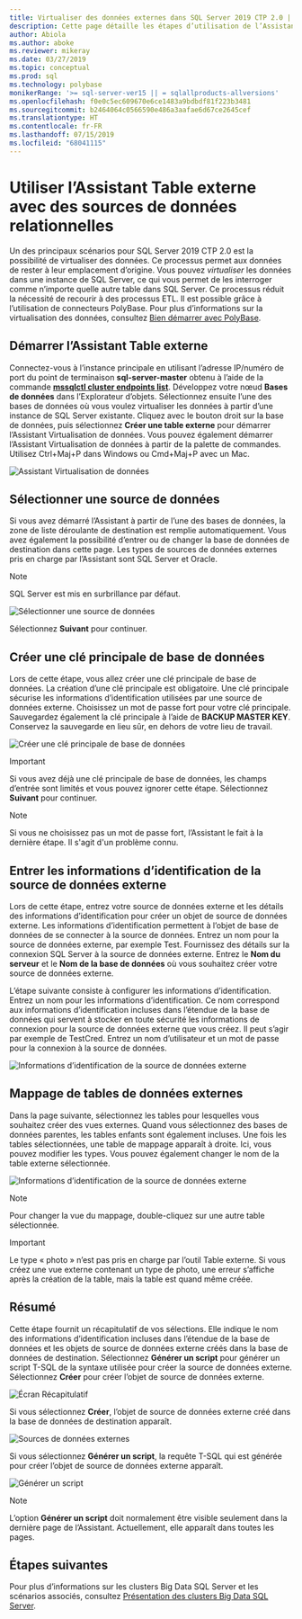 ```yaml
---
title: Virtualiser des données externes dans SQL Server 2019 CTP 2.0 | Microsoft Docs
description: Cette page détaille les étapes d’utilisation de l’Assistant Création d’une table externe pour des sources de données relationnelles.
author: Abiola
ms.author: aboke
ms.reviewer: mikeray
ms.date: 03/27/2019
ms.topic: conceptual
ms.prod: sql
ms.technology: polybase
monikerRange: '>= sql-server-ver15 || = sqlallproducts-allversions'
ms.openlocfilehash: f0e0c5ec609670e6ce1483a9bdbdf81f223b3481
ms.sourcegitcommit: b2464064c0566590e486a3aafae6d67ce2645cef
ms.translationtype: HT
ms.contentlocale: fr-FR
ms.lasthandoff: 07/15/2019
ms.locfileid: "68041115"
---
```

# <a name="use-the-external-table-wizard-with-relational-data-sources"></a>Utiliser l’Assistant Table externe avec des sources de données relationnelles

Un des principaux scénarios pour SQL Server 2019 CTP 2.0 est la possibilité de virtualiser des données. Ce processus permet aux données de rester à leur emplacement d’origine. Vous pouvez *virtualiser* les données dans une instance de SQL Server, ce qui vous permet de les interroger comme n’importe quelle autre table dans SQL Server. Ce processus réduit la nécessité de recourir à des processus ETL. Il est possible grâce à l’utilisation de connecteurs PolyBase. Pour plus d’informations sur la virtualisation des données, consultez [Bien démarrer avec PolyBase](polybase-guide.md).

## <a name="start-the-external-table-wizard"></a>Démarrer l’Assistant Table externe

Connectez-vous à l’instance principale en utilisant l’adresse IP/numéro de port du point de terminaison **sql-server-master** obtenu à l’aide de la commande [**mssqlctl cluster endpoints list**](../../big-data-cluster/deployment-guidance.md#endpoints). Développez votre nœud **Bases de données** dans l’Explorateur d’objets. Sélectionnez ensuite l’une des bases de données où vous voulez virtualiser les données à partir d’une instance de SQL Server existante. Cliquez avec le bouton droit sur la base de données, puis sélectionnez **Créer une table externe** pour démarrer l’Assistant Virtualisation de données. Vous pouvez également démarrer l’Assistant Virtualisation de données à partir de la palette de commandes. Utilisez Ctrl+Maj+P dans Windows ou Cmd+Maj+P avec un Mac.

![Assistant Virtualisation de données](media/data-virtualization/virtualize-data-wizard.png)
## <a name="select-a-data-source"></a>Sélectionner une source de données

Si vous avez démarré l’Assistant à partir de l’une des bases de données, la zone de liste déroulante de destination est remplie automatiquement. Vous avez également la possibilité d’entrer ou de changer la base de données de destination dans cette page. Les types de sources de données externes pris en charge par l’Assistant sont SQL Server et Oracle.

> [!NOTE]
>SQL Server est mis en surbrillance par défaut.


![Sélectionner une source de données](media/data-virtualization/select-data-source.png)

Sélectionnez **Suivant** pour continuer.

## <a name="create-a-database-master-key"></a>Créer une clé principale de base de données

Lors de cette étape, vous allez créer une clé principale de base de données. La création d’une clé principale est obligatoire. Une clé principale sécurise les informations d’identification utilisées par une source de données externe. Choisissez un mot de passe fort pour votre clé principale. Sauvegardez également la clé principale à l’aide de **BACKUP MASTER KEY**. Conservez la sauvegarde en lieu sûr, en dehors de votre lieu de travail.

![Créer une clé principale de base de données](media/data-virtualization/virtualize-data-master-key.png)

> [!IMPORTANT]
> Si vous avez déjà une clé principale de base de données, les champs d’entrée sont limités et vous pouvez ignorer cette étape. Sélectionnez **Suivant** pour continuer.

> [!NOTE]
> Si vous ne choisissez pas un mot de passe fort, l’Assistant le fait à la dernière étape. Il s'agit d'un problème connu.

## <a name="enter-external-data-source-credentials"></a>Entrer les informations d’identification de la source de données externe

Lors de cette étape, entrez votre source de données externe et les détails des informations d’identification pour créer un objet de source de données externe. Les informations d’identification permettent à l’objet de base de données de se connecter à la source de données. Entrez un nom pour la source de données externe, par exemple Test. Fournissez des détails sur la connexion SQL Server à la source de données externe. Entrez le **Nom du serveur** et le **Nom de la base de données** où vous souhaitez créer votre source de données externe.

L’étape suivante consiste à configurer les informations d’identification. Entrez un nom pour les informations d’identification. Ce nom correspond aux informations d’identification incluses dans l’étendue de la base de données qui servent à stocker en toute sécurité les informations de connexion pour la source de données externe que vous créez. Il peut s’agir par exemple de TestCred. Entrez un nom d’utilisateur et un mot de passe pour la connexion à la source de données.

![Informations d’identification de la source de données externe](media/data-virtualization/data-source-credentials.png)

## <a name="external-data-table-mapping"></a>Mappage de tables de données externes

Dans la page suivante, sélectionnez les tables pour lesquelles vous souhaitez créer des vues externes. Quand vous sélectionnez des bases de données parentes, les tables enfants sont également incluses. Une fois les tables sélectionnées, une table de mappage apparaît à droite. Ici, vous pouvez modifier les types. Vous pouvez également changer le nom de la table externe sélectionnée.

![Informations d’identification de la source de données externe](media/data-virtualization/data-table-mapping.png)

> [!NOTE]
>Pour changer la vue du mappage, double-cliquez sur une autre table sélectionnée.

> [!IMPORTANT]
>Le type « photo » n’est pas pris en charge par l’outil Table externe. Si vous créez une vue externe contenant un type de photo, une erreur s’affiche après la création de la table, mais la table est quand même créée.

## <a name="summary"></a>Résumé

Cette étape fournit un récapitulatif de vos sélections. Elle indique le nom des informations d’identification incluses dans l’étendue de la base de données et les objets de source de données externe créés dans la base de données de destination. Sélectionnez **Générer un script** pour générer un script T-SQL de la syntaxe utilisée pour créer la source de données externe. Sélectionnez **Créer** pour créer l’objet de source de données externe.

![Écran Récapitulatif](media/data-virtualization/virtualize-data-summary.png)

Si vous sélectionnez **Créer**, l’objet de source de données externe créé dans la base de données de destination apparaît.

![Sources de données externes](media/data-virtualization/external-data-sources.png)

Si vous sélectionnez **Générer un script**, la requête T-SQL qui est générée pour créer l’objet de source de données externe apparaît.

![Générer un script](media/data-virtualization/generated-script.png)

> [!NOTE]
> L’option **Générer un script** doit normalement être visible seulement dans la dernière page de l’Assistant. Actuellement, elle apparaît dans toutes les pages.

## <a name="next-steps"></a>Étapes suivantes

Pour plus d’informations sur les clusters Big Data SQL Server et les scénarios associés, consultez [Présentation des clusters Big Data SQL Server](../../big-data-cluster/big-data-cluster-overview.md).
